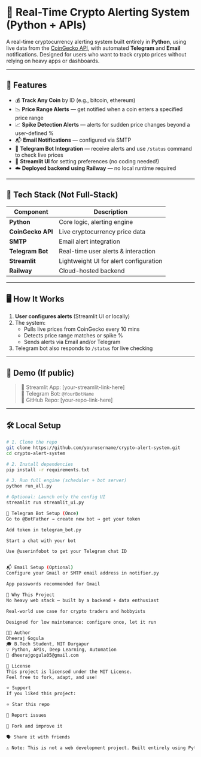 # 🧠 Real-Time Crypto Alerting System (Python + APIs)

A real-time cryptocurrency alerting system built entirely in **Python**, using live data from the [CoinGecko API](https://www.coingecko.com/), with automated **Telegram** and **Email** notifications. Designed for users who want to track crypto prices without relying on heavy apps or dashboards.

---

## 🚀 Features

- 💰 **Track Any Coin** by ID (e.g., bitcoin, ethereum)
- 📉 **Price Range Alerts** — get notified when a coin enters a specified price range
- 📈 **Spike Detection Alerts** — alerts for sudden price changes beyond a user-defined %
- 📬 **Email Notifications** — configured via SMTP
- 🤖 **Telegram Bot Integration** — receive alerts and use `/status` command to check live prices
- 📄 **Streamlit UI** for setting preferences (no coding needed!)
- ☁️ **Deployed backend using Railway** — no local runtime required

---

## 🧰 Tech Stack (Not Full-Stack)

| Component         | Description                              |
|------------------|------------------------------------------|
| **Python**        | Core logic, alerting engine              |
| **CoinGecko API** | Live cryptocurrency price data           |
| **SMTP**          | Email alert integration                  |
| **Telegram Bot**  | Real-time user alerts & interaction      |
| **Streamlit**     | Lightweight UI for alert configuration   |
| **Railway**       | Cloud-hosted backend                     |

---

## 🖥 How It Works

1. **User configures alerts** (Streamlit UI or locally)
2. The system:
   - Pulls live prices from CoinGecko every 10 mins
   - Detects price range matches or spike %
   - Sends alerts via Email and/or Telegram
3. Telegram bot also responds to `/status` for live checking

---

## 🧪 Demo (If public)

> 🔗 Streamlit App: [your-streamlit-link-here]  
> 🔗 Telegram Bot: `@YourBotName`  
> 🔗 GitHub Repo: [your-repo-link-here]

---

## 🛠 Local Setup

```bash
# 1. Clone the repo
git clone https://github.com/yourusername/crypto-alert-system.git
cd crypto-alert-system

# 2. Install dependencies
pip install -r requirements.txt

# 3. Run full engine (scheduler + bot server)
python run_all.py

# Optional: Launch only the config UI
streamlit run streamlit_ui.py

🤖 Telegram Bot Setup (Once)
Go to @BotFather → create new bot → get your token

Add token in telegram_bot.py

Start a chat with your bot

Use @userinfobot to get your Telegram chat ID


📬 Email Setup (Optional)
Configure your Gmail or SMTP email address in notifier.py

App passwords recommended for Gmail

🧠 Why This Project
No heavy web stack — built by a backend + data enthusiast

Real-world use case for crypto traders and hobbyists

Designed for low maintenance: configure once, let it run

🧑‍💻 Author
Dheeraj Gogula
🎓 B.Tech Student, NIT Durgapur
💡 Python, APIs, Deep Learning, Automation
📧 dheerajgogula05@gmail.com

📄 License
This project is licensed under the MIT License.
Feel free to fork, adapt, and use!

⭐️ Support
If you liked this project:

⭐️ Star this repo

🐛 Report issues

🍴 Fork and improve it

🗣 Share it with friends

⚠️ Note: This is not a web development project. Built entirely using Python, with real-world deployment and automation features for alerting systems.
